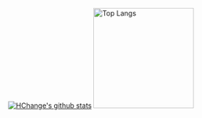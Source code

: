 <a href="https://github.com/anuraghazra/github-readme-stats">
  <img src="https://github-readme-stats.vercel.app/api?username=HChange&show_icons=true&hide=issues&bg_color=0D1117&text_color=c9d1d9&icon_color=ff3860&title_color=7957d5&hide_border=true&count_private=true" alt="HChange's github stats"/></a>

<a href="https://github.com/anuraghazra/github-readme-stats">
  <img height="205" src="https://github-readme-stats.vercel.app/api/top-langs/?username=HChange&layout=compact&langs_count=7&hide=html&bg_color=0D1117&text_color=c9d1d9&icon_color=ff3860&title_color=7957d5&hide_border=true" alt="Top Langs"/></a>
